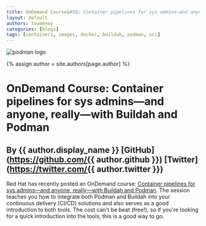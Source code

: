 ```yaml
---
title: OnDemand Course&#58; Container pipelines for sys admins—and anyone, really—with Buildah and Podman 
layout: default
authors: tsweeney
categories: [blogs]
tags: [containers, images, docker, buildah, podman, oci]
---
```

![podman logo](https://podman.io/images/podman.svg)

{% assign author = site.authors[page.author] %}

# OnDemand Course&#58; Container pipelines for sys admins—and anyone, really—with Buildah and Podman
## By {{ author.display_name }} [GitHub](https://github.com/{{ author.github }}) [Twitter](https://twitter.com/{{ author.twitter }})

Red Hat has recently posted an OnDemand course: [Container pipelines for sys admins—and anyone, really—with Buildah and Podman](https://www.redhat.com/en/events/webinar/container-pipelines-sys-admins-and-anyone-really-buildah-and-podman?sc_cid=701f2000000txokAAA&utm_source=bambu&utm_medium=social&utm_campaign=abm). The session teaches you how to integrate both Podman and Buildah into your continuous delivery (CI/CD) solutions and also serves as a good introduction to both tools.  The cost can't be beat (free!), so if you're looking for a quick introduction into the tools, this is a good way to go.

